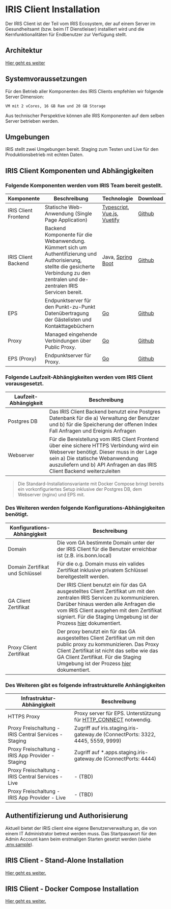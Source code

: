 # IRIS Client Installation

Der IRIS Client ist der Teil vom IRIS Ecosystem, der auf einem Server im Gesundheitsamt (bzw. beim IT Dienstleiser) installiert wird und die Kernfunktionalitäten für Endbenutzer zur Verfügung stellt.

## Architektur

[Hier geht es weiter](./Architektur.md)


## Systemvoraussetzungen

Für den Betrieb aller Komponenten des IRIS Clients empfehlen wir folgende Server Dimension:

```
VM mit 2 vCores, 16 GB Ram und 20 GB Storage
```

Aus technischer Perspektive können alle IRIS Komponenten auf dem selben Server betrieben werden.

## Umgebungen

IRIS stellt zwei Umgebungen bereit. Staging zum Testen und Live für den Produktionsbetrieb mit echten Daten. 


## IRIS Client Komponenten und Abhängigkeiten

### Folgende Komponenten werden vom IRIS Team bereit gestellt.


| Komponente           | Beschreibung                                                                                                                                                                             | Technologie                                                                                                       | Download |
| -------------------- | ---------------------------------------------------------------------------------------------------------------------------------------------------------------------------------------- | ----------------------------------------------------------------------------------------------------------------- | -|
| IRIS Client Frontend | Statische Web-Anwendung (Single Page Application)                                                                                                                                        | [Typescript](https://www.typescriptlang.org/), [Vue.js](https://vuejs.org/), [Vuetify](https://vuetifyjs.com/en/) | [Github](https://github.com/iris-connect/iris-client/releases) |
| IRIS Client Backend  | Backend Komponente für die Webanwendung. Kümmert sich um Authentifizierung und Authorisierung, stellte die gesicherte Verbindung zu den zentralen und de-zentralen IRIS Servicen bereit. | Java, [Spring Boot](https://spring.io/projects/spring-boot) | [Github](https://github.com/iris-connect/iris-client/releases) |                                                       |
| EPS                  | Endpunktserver für den Punkt-zu-Punkt Datenübertragung der Gästelisten und Kontakttagebüchern                                                       | [Go](https://golang.org/)                                                                                         |  [Github](https://github.com/iris-connect/eps/releases) |
| Proxy                  | Managed eingehende Verbindungen über Public Proxy.                                                       | [Go](https://golang.org/)                                                                                         |  [Github](https://github.com/iris-connect/eps/releases) |
| EPS (Proxy)                  | Endpunktserver für Proxy.                                                       | [Go](https://golang.org/)                                                                                         |  [Github](https://github.com/iris-connect/eps/releases) |

### Folgende Laufzeit-Abhängigkeiten werden vom IRIS Client vorausgesetzt.

| Laufzeit-Abhängigkeit | Beschreibung                                                                                                                                                                                                                                         |
| --------------------- | ---------------------------------------------------------------------------------------------------------------------------------------------------------------------------------------------------------------------------------------------------- |
| Postgres DB           | Das IRIS Client Backend benutzt eine Postgres Datenbank für die a) Verwaltung der Benutzer und b) für die Speicherung der offenen Index Fall Anfragen und Ereignis Anfragen                                                                          |
| Webserver             | Für die Bereistellung vom IRIS Client Frontend über eine sichere HTTPS Verbindung wird ein Webserver benötigt. Dieser muss in der Lage sein a) Die statische Webanwendung auszuliefern und b) API Anfragen an das IRIS Client Backend weiterzuleiten |

> Die Standard-Installationsvariante mit Docker Compose bringt bereits ein vorkonfiguriertes Setup inklusive der Postgres DB, dem Webserver (nginx) und EPS mit.

### Des Weiteren werden folgende Konfigurations-Abhängigkeiten benötigt.

| Konfigurations-Abhängigkeit     | Beschreibung                                                                                                                                                                                                                                                                                                    |
| ------------------------------- | --------------------------------------------------------------------------------------------------------------------------------------------------------------------------------------------------------------------------------------------------------------------------------------------------------------- |
| Domain                          | Die vom GA bestimmte Domain unter der der IRIS Client für die Benutzer erreichbar ist (z.B. iris.bonn.local)                                                                                                                                                                                                    |
| Domain Zertifikat und Schlüssel | Für die o.g. Domain muss ein valides Zertifikat inklusive privatem Schlüssel bereitgestellt werden.                                                                                                                                                                                                             |
| GA Client Zertifikat            | Der IRIS Client benutzt ein für das GA ausgestelltes Client Zertifikat um mit den zentralen IRIS Servicen zu kommunizieren. Darüber hinaus werden alle Anfragen die vom IRIS Client ausgehen mit dem Zertifikat signiert. Für die Staging Umgebung ist der Prozess [hier](Certificate-Process-Staging.md) dokumentiert. |
| Proxy Client Zertifikat         | Der proxy benutzt ein für das GA ausgestelltes Client Zertifikat um mit den public proxy zu kommunizieren. Das Proxy Client Zertifikat ist nicht das selbe wie das GA Client Zertifikat. Für die Staging Umgebung ist der Prozess [hier](Certificate-Process-Staging.md) dokumentiert. |

### Des Weiteren gibt es folgende infrastrukturelle Anhängigkeiten

| Infrastruktur-Abhängigkeit                            | Beschreibung                                                                                                                         |
| ----------------------------------------------------- | ------------------------------------------------------------------------------------------------------------------------------------ |
| HTTPS Proxy                                           | Proxy server für EPS. Unterstützung für [HTTP_CONNECT](https://developer.mozilla.org/en-US/docs/Web/HTTP/Methods/CONNECT) notwendig. |
| Proxy Freischaltung - IRIS Central Services - Staging | Zugriff auf iris.staging.iris-gateway.de (ConnectPorts: 3322, 4445, 5559, 9999)                                                            |
| Proxy Freischaltung - IRIS App Provider - Staging     | Zugriff auf \*.apps.staging.iris-gateway.de (ConnectPorts: 4444)                                                                     |
| Proxy Freischaltung - IRIS Central Services - Live    | - (TBD)                                                                                                                              |
| Proxy Freischaltung - IRIS App Provider - Live        | - (TBD)                                                                                                                              |

## Authentifizierung und Authorisierung

Aktuell bietet der IRIS client eine eigene Benutzerverwaltung an, die von einem IT Administrator betreut werden muss. Das Startpasswort für den Admin Account kann beim erstmaligen Starten gesetzt werden (siehe [.env.sample](../.env.sample)).

## IRIS Client - Stand-Alone Installation

[Hier geht es weiter. ](./Installation-Standalone.md)


## IRIS Client - Docker Compose Installation

[Hier geht es weiter. ](./Installation-Docker-Compose.md)

